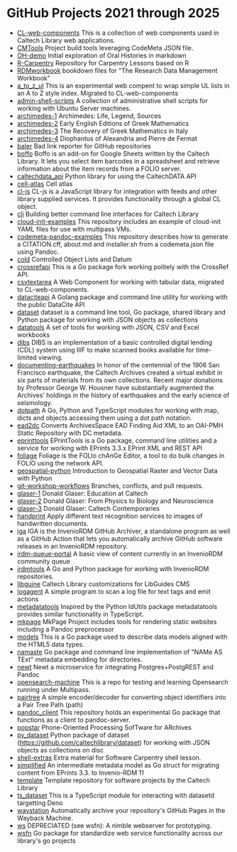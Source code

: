 
GitHub Projects 2021 through 2025
===================================


- [CL-web-components](./CL-web-components/) This is a collection of web components used in Caltech Library web applications.
- [CMTools](./CMTools/) Project build tools leveraging CodeMeta JSON file.
- [OH-demo](./OH-demo/) Initial exploration of Oral Histories in markdown
- [R-Carpentry](./R-Carpentry/) Repository for Carpentry Lessons based on R
- [RDMworkbook](./RDMworkbook/) bookdown files for "The Research Data Management Workbook"
- [a_to_z_ul](./a_to_z_ul/) This is an experimental web compent to wrap simple UL lists in an A to Z style index. Migrated to CL-web-components
- [admin-shell-scripts](./admin-shell-scripts/) A collection of administrative shell scripts for working with Ubuntu Server machines.
- [archimedes-1](./archimedes-1/) Archimedes: Life, Legend, Sources
- [archimedes-2](./archimedes-2/) Early English Editions of Greek Mathematics
- [archimedes-3](./archimedes-3/) The Recovery of Greek Mathematics in Italy
- [archimedes-4](./archimedes-4/) Diophantus of Alexandria and Pierre de Fermat
- [baler](./baler/) Bad link reporter for GitHub repositories
- [boffo](./boffo/) Boffo is an add-on for Google Sheets written by the Caltech Library. It lets you select item barcodes in a spreadsheet and retrieve information about the item records from a FOLIO server.
- [caltechdata_api](./caltechdata_api/) Python library for using the CaltechDATA API
- [cell-atlas](./cell-atlas/) Cell atlas
- [cl-js](./cl-js/) CL-js is a JavaScript library for integration with feeds and other library supplied services. It provides functionality through a global CL object.
- [cli](./cli/) Building better command line interfaces for Caltech Library
- [cloud-init-examples](./cloud-init-examples/) This repository includes an example of cloud-init YAML files for use with multipass VMs.
- [codemeta-pandoc-examples](./codemeta-pandoc-examples/) This repository describes how to generate a CITATION.cff, about.md and installer.sh from a codemeta.json file using Pandoc.
- [cold](./cold/) Controlled Object Lists and Datum
- [crossrefapi](./crossrefapi/) This is a Go package fork working politely with the CrossRef API.
- [csvtextarea](./csvtextarea/) A Web Component for working with tabular data, migrated to CL-web-components.
- [dataciteapi](./dataciteapi/) A Golang package and command line utility for working with the public DataCite API
- [dataset](./dataset/) dataset is a command line tool, Go package, shared library and Python package for working with JSON objects as collections
- [datatools](./datatools/) A set of tools for working with JSON, CSV and Excel workbooks
- [dibs](./dibs/) DIBS is an implementation of a basic controlled digital lending (CDL) system using IIIF to make scanned books available for time-limited viewing.
- [documenting-earthquakes](./documenting-earthquakes/) In honor of the centennial of the 1906 San Francisco earthquake, the Caltech Archives created a virtual exhibit in six parts of materials from its own collections. Recent major donations by Professor George W. Housner have substantially augmented the Archives’ holdings in the history of earthquakes and the early science of seismology.
- [dotpath](./dotpath/) A Go, Python and TypeScript modules for working with map, dicts and objects accessing them using a dot path notation.
- [ead2dc](./ead2dc/) Converts ArchivesSpace EAD Finding Aid XML to an OAI-PMH Static Repository with DC metadata.
- [eprinttools](./eprinttools/) EPrintTools is a Go package, command line utilities and a service for working with EPrints 3.3.x EPrint XML and REST API
- [foliage](./foliage/) Foliage is the FOLIo chAnGe Editor, a tool to do bulk changes in FOLIO using the network API.
- [geospatial-python](./geospatial-python/) Introduction to Geospatial Raster and Vector Data with Python
- [git-workshop-workflows](./git-workshop-workflows/) Branches, conflicts, and pull requests.
- [glaser-1](./glaser-1/) Donald Glaser: Education at Caltech
- [glaser-2](./glaser-2/) Donald Glaser: From Physics to Biology and Neuroscience
- [glaser-3](./glaser-3/) Donald Glaser: Caltech Contemporaries
- [handprint](./handprint/) Apply different text recognition services to images of handwritten documents.
- [iga](./iga/) IGA is the InvenioRDM GitHub Archiver, a standalone program as well as a GitHub Action that lets you automatically archive GitHub software releases in an InvenioRDM repository.
- [irdm-queue-portal](./irdm-queue-portal/) A basic view of content currently in an InvenioRDM community queue
- [irdmtools](./irdmtools/) A Go and Python package for working with InvenioRDM repositories.
- [libguine](./libguine/) Caltech Library customizations for LibGuides CMS
- [logagent](./logagent/) A simple program to scan a log file for text tags and emit actions
- [metadatatools](./metadatatools/) Inspired by the Python IdUtils package metadatatools provides similar functionality in TypeScript.
- [mkpage](./mkpage/) MkPage Project includes tools for rendering static websites including a Pandoc preprocessor
- [models](./models/) This is a Go package used to describe data models aligned with the HTML5 data types.
- [namaste](./namaste/) Go package and command line implementation of "NAMe AS TExt" metadata embedding for directories.
- [newt](./newt/) Newt a microservice for integrating Postgres+PostgREST and Pandoc
- [opensearch-machine](./opensearch-machine/) This is a repo for testing and learning Opensearch running under Multipass.
- [pairtree](./pairtree/) A simple encoder/decoder for converting object identifiers into a Pair Tree Path (path)
- [pandoc_client](./pandoc_client/) This repository holds an experimental Go package that functions as a client to pandoc-server.
- [popstar](./popstar/) Phone-Oriented Processing SofTware for ARchives
- [py_dataset](./py_dataset/) Python package of dataset (https://github.com/caltechlibrary/dataset) for working with JSON objects as collections on disc
- [shell-extras](./shell-extras/) Extra material for Software Carpentry shell lesson.
- [simplified](./simplified/) An intermediate metadata model as Go struct for migrating content from EPrints 3.3. to Invenio-RDM 11 
- [template](./template/) Template repository for software projects by the Caltech Library
- [ts_dataset](./ts_dataset/) This is a TypeScript module for interacting with datasetd targetting Deno
- [waystation](./waystation/) Automatically archive your repository's GitHub Pages in the Wayback Machine.
- [ws](./ws/) DEPRECIATED (see wsfn): A nimble webserver for  prototyping.
- [wsfn](./wsfn/) Go package for standardize web service functionality across our library's go projects